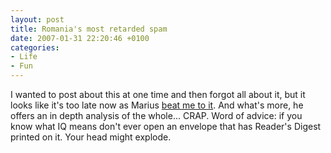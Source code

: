 ```yaml
---
layout: post
title: Romania's most retarded spam
date: 2007-01-31 22:20:46 +0100
categories:
- Life
- Fun
---
```

I wanted to post about this at one time and then forgot all about it, but it looks like it's too late now as Marius <a href="http://www.pahomi.ro/?p=180" title="[Romanian]">beat me to it</a>. And what's more, he offers an in depth analysis of the whole... CRAP. Word of advice: if you know what IQ means don't ever open an envelope that has Reader's Digest printed on it. Your head might explode.

